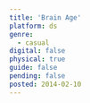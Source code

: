 ```yaml
---
title: 'Brain Age'
platform: ds
genre:
  - casual
digital: false
physical: true
guide: false
pending: false
posted: 2014-02-10
---
```

